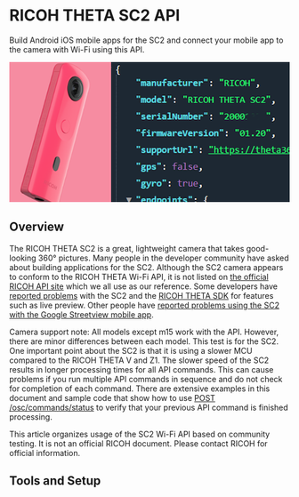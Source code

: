 # RICOH THETA SC2 API

Build Android iOS mobile apps for the SC2 and connect 
your mobile app to the camera with Wi-Fi using this API.

![header](images/overview/header.png)

## Overview

The RICOH THETA SC2 is a great, lightweight camera that takes good-looking 360° pictures. Many people in the developer community have asked about building applications for the SC2. Although the SC2 camera appears to conform to the RICOH THETA Wi-Fi API, it is not listed on 
[the official RICOH API site](https://api.ricoh/docs/theta-web-api-v2.1/) which we all use as our reference. Some developers have [reported problems](https://community.theta360.guide/t/question-about-getlivepreview-by-thetasc2-on-android/5117) with the SC2 and the 
[RICOH THETA SDK](https://www2.theta360.guide/doc/article/3) for features such as live preview. Other people have 
[reported problems using the SC2 with the Google Streetview mobile app](https://community.theta360.guide/t/theta-sc2-crash-street-view-app/5288?u=craig).

Camera support note: All models except m15 work with the API.  However, there are minor differences between each model.  This test is for the SC2. One important point about the SC2 is that it is using a slower MCU compared to the RICOH THETA V and Z1.  The slower speed of the SC2 results in longer processing times for all API commands.  This can cause problems if you run multiple API commands in sequence and do not check for completion of each command.  There are extensive examples in this document and sample code that show how to use 
[POST /osc/commands/status](https://api.ricoh/docs/theta-web-api-v2.1/protocols/commands_status/) to verify that your previous API command is finished processing.

This article organizes usage of the SC2 Wi-Fi API based on community testing.  It is not an official RICOH 
document. Please contact RICOH for official information.

## Tools and Setup

